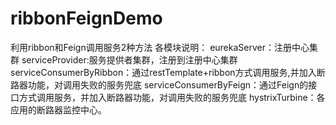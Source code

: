 # ribbonFeignDemo
利用ribbon和Feign调用服务2种方法
各模块说明：
eurekaServer：注册中心集群
serviceProvider:服务提供者集群，注册到注册中心集群
serviceConsumerByRibbon：通过restTemplate+ribbon方式调用服务,并加入断路器功能，对调用失败的服务兜底
serviceConsumerByFeign：通过Feign的接口方式调用服务，并加入断路器功能，对调用失败的服务兜底
hystrixTurbine：各应用的断路器监控中心。

